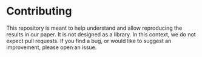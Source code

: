 # Contributing

This repository is meant to help understand and allow reproducing the results in our paper. It is not designed as a library.
In this context, we do not expect pull requests. If you find a bug, or would like to suggest an improvement, please open an issue.
